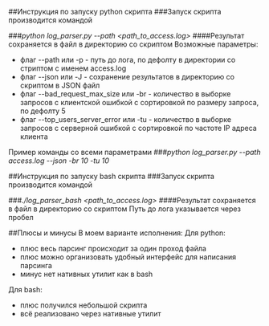 ##Инструкция по запуску python скрипта
###Запуск скрипта производится командой

###*python log_parser.py --path <path_to_access.log>*
####Результат сохраняется в файл в директорию со скриптом
Возможные параметры:

* флаг --path или -p - путь до лога, по дефолту в директории со стриптом с именем access.log 
* флаг --json или -J - сохранение результатов в директорию со скриптом в JSON файл
* флаг --bad_request_max_size или -br - количество в выборке запросов с клиентской ошибкой с сортировкой по размеру запроса, по дефолту 5
* флаг --top_users_server_error или -tu - количество в выборке запросов с серверной ошибкой с сортировкой по частоте IP адреса клиента

Пример команды со всеми параметрами
###*python log_parser.py --path access.log --json -br 10 -tu 10*








##Инструкция по запуску bash скрипта
###Запуск скрипта производится командой

###*./log_parser_bash <path_to_access.log>*
####Результат сохраняется в файл в директорию со скриптом
Путь до лога указывается через пробел 



##Плюсы и минусы 
В моем варианте исполнения:
Для python:
+ плюс весь парсинг происходит за один проход файла
+ плюс можно организовать удобный интерфейс для написания парсинга
+ минус нет нативных утилит как в bash

Для bash:
+ плюс получился небольшой скрипта
+ всё реализовано через нативные утилит